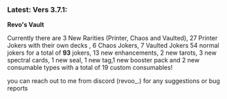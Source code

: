 ### Latest: Vers 3.7.1:

**Revo's Vault**

Currently there are 3 New Rarities (Printer, Chaos and Vaulted), 27 Printer Jokers with their own decks , 6 Chaos Jokers, 7 Vaulted Jokers 54 normal jokers for a total of **93** jokers, 13 new enhancements, 2 new tarots, 3 new spectral cards, 1 new seal, 1 new tag,1 new booster pack and 2 new consumable types with a total of 19 custom consumables!


you can reach out to me from discord (revoo_.) for any suggestions or bug reports


